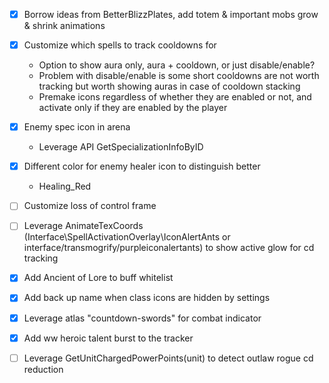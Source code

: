 - [x] Borrow ideas from BetterBlizzPlates, add totem & important mobs grow & shrink animations

- [x] Customize which spells to track cooldowns for
  - Option to show aura only, aura + cooldown, or just disable/enable?
  - Problem with disable/enable is some short cooldowns are not worth tracking but worth showing auras in case of cooldown stacking
  - Premake icons regardless of whether they are enabled or not, and activate only if they are enabled by the player

- [x] Enemy spec icon in arena
  - Leverage API GetSpecializationInfoByID

- [x] Different color for enemy healer icon to distinguish better
  - Healing_Red

- [ ] Customize loss of control frame

- [ ] Leverage AnimateTexCoords (Interface\SpellActivationOverlay\IconAlertAnts or interface/transmogrify/purpleiconalertants) to show active glow for cd tracking

- [x] Add Ancient of Lore to buff whitelist

- [x] Add back up name when class icons are hidden by settings

- [x] Leverage atlas "countdown-swords" for combat indicator

- [x] Add ww heroic talent burst to the tracker

- [ ] Leverage GetUnitChargedPowerPoints(unit) to detect outlaw rogue cd reduction
